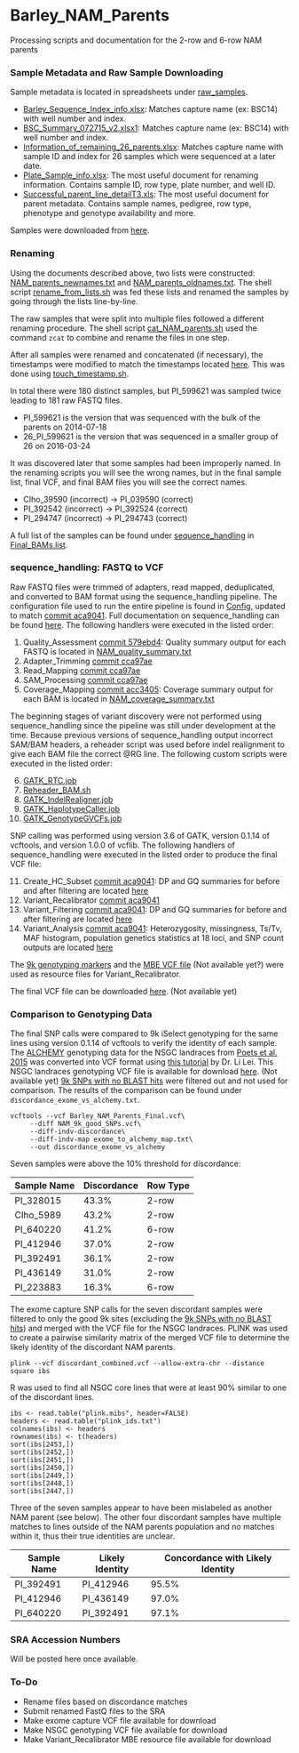 # Barley_NAM_Parents
Processing scripts and documentation for the 2-row and 6-row NAM parents

### Sample Metadata and Raw Sample Downloading

Sample metadata is located in spreadsheets under [raw_samples](https://github.com/MorrellLAB/Barley_NAM_Parents/tree/master/raw_samples).
* [Barley_Sequence_Index_info.xlsx](https://github.com/MorrellLAB/Barley_NAM_Parents/blob/master/raw_samples/Barley_Sequence_Index_info.xlsx): Matches capture name (ex: BSC14) with well number and index.
* [BSC_Summary_072715_v2.xlsx1](https://github.com/MorrellLAB/Barley_NAM_Parents/blob/master/raw_samples/BSC_Sumary_072715_v2.xlsx): Matches capture name (ex: BSC14) with well number and index.
* [Information_of_remaining_26_parents.xlsx](https://github.com/MorrellLAB/Barley_NAM_Parents/blob/master/raw_samples/Information_of_remaining_26_parents.xlsx): Matches capture name with sample ID and index for 26 samples which were sequenced at a later date.
* [Plate_Sample_info.xlsx](https://github.com/MorrellLAB/Barley_NAM_Parents/blob/master/raw_samples/Plate_Sample_info.xlsx): The most useful document for renaming information. Contains sample ID, row type, plate number, and well ID.
* [Successful_parent_line_detailT3.xls](https://github.com/MorrellLAB/Barley_NAM_Parents/blob/master/raw_samples/Successful_parent_line_detailT3.xls): The most useful document for parent metadata. Contains sample names, pedigree, row type, phenotype and genotype availability and more.

Samples were downloaded from [here](129.130.90.211/share_files/Barley_SeqCap_Samples/).

### Renaming

Using the documents described above, two lists were constructed: [NAM_parents_newnames.txt](https://github.com/MorrellLAB/Barley_NAM_Parents/blob/master/renaming/NAM_parents_newnames.txt) and [NAM_parents_oldnames.txt](https://github.com/MorrellLAB/Barley_NAM_Parents/blob/master/renaming/NAM_parents_oldnames.txt). The shell script [rename_from_lists.sh](https://github.com/MorrellLAB/Barley_NAM_Parents/blob/master/renaming/rename_from_lists.sh) was fed these lists and renamed the samples by going through the lists line-by-line. 

The raw samples that were split into multiple files followed a different renaming procedure. The shell script [cat_NAM_parents.sh](https://github.com/MorrellLAB/Barley_NAM_Parents/blob/master/renaming/cat_NAM_parents.sh) used the command `zcat` to combine and rename the files in one step.

After all samples were renamed and concatenated (if necessary), the timestamps were modified to match the timestamps located [here](129.130.90.211/share_files/Barley_SeqCap_Samples/). This was done using [touch_timestamp.sh](https://github.com/MorrellLAB/Barley_NAM_Parents/blob/master/renaming/touch_timestamp.sh).

In total there were 180 distinct samples, but PI_599621 was sampled twice leading to 181 raw FASTQ files.
* PI_599621 is the version that was sequenced with the bulk of the parents on 2014-07-18
* 26_PI_599621 is the version that was sequenced in a smaller group of 26 on 2016-03-24

It was discovered later that some samples had been improperly named. In the renaming scripts you will see the wrong names, but in the final sample list, final VCF, and final BAM files you will see the correct names.
* CIho_39590 (incorrect) -> PI_039590 (correct)
* PI_392542 (incorrect) -> PI_392524 (correct)
* PI_294747 (incorrect) -> PI_294743 (correct)

A full list of the samples can be found under [sequence_handling](https://github.com/MorrellLAB/Barley_NAM_Parents/tree/master/sequence_handling) in [Final_BAMs.list](https://github.com/MorrellLAB/Barley_NAM_Parents/blob/master/sequence_handling/Final_BAMs.list).

### sequence_handling: FASTQ to VCF

Raw FASTQ files were trimmed of adapters, read mapped, deduplicated, and converted to BAM format using the sequence_handling pipeline. The configuration file used to run the entire pipeline is found in [Config](https://github.com/MorrellLAB/Barley_NAM_Parents/blob/master/sequence_handling/Config), updated to match [commit aca9041](https://github.com/MorrellLAB/sequence_handling/commit/aca9041ecaa79fe597ef9a5a3e721cc0a818e581). Full documentation on sequence_handling can be found [here](https://github.com/MorrellLAB/sequence_handling/wiki). The following handlers were executed in the listed order:

1. Quality_Assessment [commit 579ebd4](https://github.com/MorrellLAB/sequence_handling/commit/579ebd4db9d6c37fa274354a4069f8190da33a52): Quality summary output for each FASTQ is located in [NAM_quality_summary.txt](https://github.com/MorrellLAB/Barley_NAM_Parents/blob/master/sequence_handling/NAM_quality_summary.txt)
2. Adapter_Trimming [commit cca97ae](https://github.com/MorrellLAB/sequence_handling/commit/cca97aeed070f1c5e5252519988187fb95fd308f)
3. Read_Mapping [commit cca97ae](https://github.com/MorrellLAB/sequence_handling/commit/cca97aeed070f1c5e5252519988187fb95fd308f)
4. SAM_Processing [commit cca97ae](https://github.com/MorrellLAB/sequence_handling/commit/cca97aeed070f1c5e5252519988187fb95fd308f)
5. Coverage_Mapping [commit acc3405](https://github.com/MorrellLAB/sequence_handling/commit/acc3405505ee0d7e4d7c6c19d67dcc11b651e24d): Coverage summary output for each BAM is located in [NAM_coverage_summary.txt](https://github.com/MorrellLAB/Barley_NAM_Parents/blob/master/sequence_handling/NAM_coverage_summary.txt)

The beginning stages of variant discovery were not performed using sequence_handling since the pipeline was still under development at the time. Because previous versions of sequence_handling output incorrect SAM/BAM headers, a reheader script was used before indel realignment to give each BAM file the correct @RG line. The following custom scripts were executed in the listed order:

6. [GATK_RTC.job](https://github.com/MorrellLAB/Barley_NAM_Parents/blob/master/sequence_handling/SNP_Calling_Scripts/GATK_RTC.job)
7. [Reheader_BAM.sh](https://github.com/MorrellLAB/Barley_NAM_Parents/blob/master/sequence_handling/SNP_Calling_Scripts/Reheader_BAM.sh)
8. [GATK_IndelRealigner.job](https://github.com/MorrellLAB/Barley_NAM_Parents/blob/master/sequence_handling/SNP_Calling_Scripts/GATK_IndelRealigner.job)
9. [GATK_HaplotypeCaller.job](https://github.com/MorrellLAB/Barley_NAM_Parents/blob/master/sequence_handling/SNP_Calling_Scripts/GATK_HaplotypeCaller.job)
10. [GATK_GenotypeGVCFs.job](https://github.com/MorrellLAB/Barley_NAM_Parents/blob/master/sequence_handling/SNP_Calling_Scripts/GATK_GenotypeGVCFs.job)

SNP calling was performed using version 3.6 of GATK, version 0.1.14 of vcftools, and version 1.0.0 of vcflib. The following handlers of sequence_handling were executed in the listed order to produce the final VCF file:

11. Create_HC_Subset [commit aca9041](https://github.com/MorrellLAB/sequence_handling/commit/aca9041ecaa79fe597ef9a5a3e721cc0a818e581): DP and GQ summaries for before and after filtering are located [here](https://github.com/MorrellLAB/Barley_NAM_Parents/tree/master/sequence_handling/Create_HC_Subset)
12. Variant_Recalibrator [commit aca9041](https://github.com/MorrellLAB/sequence_handling/commit/aca9041ecaa79fe597ef9a5a3e721cc0a818e581)
13. Variant_Filtering [commit aca9041](https://github.com/MorrellLAB/sequence_handling/commit/aca9041ecaa79fe597ef9a5a3e721cc0a818e581): DP and GQ summaries for before and after filtering are located [here](https://github.com/MorrellLAB/Barley_NAM_Parents/tree/master/sequence_handling/Variant_Filtering)
14. Variant_Analysis [commit aca9041](https://github.com/MorrellLAB/sequence_handling/commit/aca9041ecaa79fe597ef9a5a3e721cc0a818e581): Heterozygosity, missingness, Ts/Tv, MAF histogram, population genetics statistics at 18 loci, and SNP count outputs are located [here](https://github.com/MorrellLAB/Barley_NAM_Parents/tree/master/sequence_handling/Variant_Analysis)

The [9k genotyping markers](https://github.com/lilei1/9k_BOPA_SNP/blob/master/BOPA_9k_vcf_Morex_refv1/sorted_all_9k_masked_90idt.vcf) and the [MBE VCF file]() (Not available yet?) were used as resource files for Variant_Recalibrator.

The final VCF file can be downloaded [here](). (Not available yet)

### Comparison to Genotyping Data

The final SNP calls were compared to 9k iSelect genotyping for the same lines using version 0.1.14 of vcftools to verify the identity of each sample. The [ALCHEMY](http://alchemy.sourceforge.net/) genotyping data for the NSGC landraces from [Poets et al. 2015](http://www.genomebiology.com/2015/16/1/173) was converted into VCF format using [this tutorial](https://github.com/MorrellLAB/Barley_Inversions/blob/master/analyses/SNP_valiadation/tutorial_alchemy2vcf.md) by Dr. Li Lei. This NSGC landraces genotyping VCF file is available for download [here](). (Not available yet) [9k SNPs with no BLAST hits](https://github.com/lilei1/9k_BOPA_SNP/blob/master/no_blast_hits_SNPs/no_blast_hits_9k_snpID) were filtered out and not used for comparison. The results of the comparison can be found under `discordance_exome_vs_alchemy.txt`. 

```shell
vcftools --vcf Barley_NAM_Parents_Final.vcf\
	 --diff NAM_9k_good_SNPs.vcf\
	 --diff-indv-discordance\
	 --diff-indv-map exome_to_alchemy_map.txt\
	 --out discordance_exome_vs_alchemy
```
Seven samples were above the 10% threshold for discordance:

Sample Name | Discordance | Row Type
--- | --- | ---
PI_328015 | 43.3% | 2-row
CIho_5989 | 43.2% | 2-row
PI_640220 | 41.2% | 6-row
PI_412946 | 37.0% | 2-row
PI_392491 | 36.1% | 2-row
PI_436149 | 31.0% | 2-row
PI_223883 | 16.3% | 6-row

The exome capture SNP calls for the seven discordant samples were filtered to only the good 9k sites (excluding the [9k SNPs with no BLAST hits](https://github.com/lilei1/9k_BOPA_SNP/blob/master/no_blast_hits_SNPs/no_blast_hits_9k_snpID)) and merged with the VCF file for the NSGC landraces. PLINK was used to create a pairwise similarity matrix of the merged VCF file to determine the likely identity of the discordant NAM parents. 

```
plink --vcf discordant_combined.vcf --allow-extra-chr --distance square ibs
```

R was used to find all NSGC core lines that were at least 90% similar to one of the discordant lines.

```
ibs <- read.table("plink.mibs", header=FALSE)
headers <- read.table("plink_ids.txt")
colnames(ibs) <- headers
rownames(ibs) <- t(headers)
sort(ibs[2453,])
sort(ibs[2452,])
sort(ibs[2451,])
sort(ibs[2450,])
sort(ibs[2449,])
sort(ibs[2448,])
sort(ibs[2447,])
```

Three of the seven samples appear to have been mislabeled as another NAM parent (see below). The other four discordant samples have multiple matches to lines outside of the NAM parents population and no matches within it, thus their true identities are unclear.

Sample Name | Likely Identity | Concordance with Likely Identity 
--- | --- | ---
PI_392491 | PI_412946 | 95.5%
PI_412946 | PI_436149 | 97.0%
PI_640220 | PI_392491 | 97.1%

### SRA Accession Numbers

Will be posted here once available.

### To-Do

* Rename files based on discordance matches
* Submit renamed FastQ files to the SRA
* Make exome capture VCF file available for download
* Make NSGC genotyping VCF file available for download
* Make Variant_Recalibrator MBE resource file available for download
